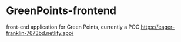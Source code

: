 # GreenPoints-frontend

front-end application for Green Points, currently a POC
https://eager-franklin-7673bd.netlify.app/